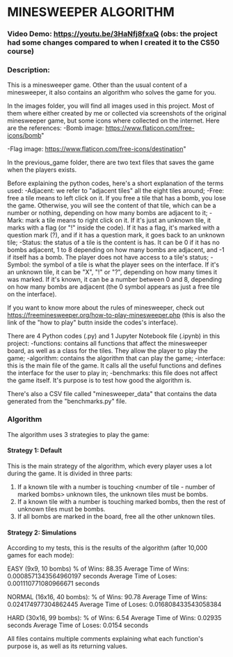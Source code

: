 # MINESWEEPER ALGORITHM
### Video Demo:  https://youtu.be/3HaNfj8fxaQ (obs: the project had some changes compared to when I created it to the CS50 course)
### Description:
This is a minesweeper game. Other than the usual content of a minesweeper, it also contains an algorithm who solves the game for you.

In the images folder, you will find all images used in this project. Most of them where either created by me or collected via screenshots of the original minesweeper game, but some icons where collected on the internet. Here are the references:
-Bomb image: https://www.flaticon.com/free-icons/bomb"

-Flag image: https://www.flaticon.com/free-icons/destination"

In the previous_game folder, there are two text files that saves the game when the players exists.

Before explaining the python codes, here's a short explanation of the terms used:
-Adjacent: we refer to "adjacent tiles" all the eight tiles around;
-Free: free a tile means to left click on it. If you free a tile that has a bomb, you lose the game. Otherwise, you will see the content of that tile, which can be a number or nothing, depending on how many bombs are adjacent to it;
-Mark: mark a tile means to right click on it. If it's just an unknown tile, it marks with a flag (or "!" inside the code). If it has a flag, it's marked with a question mark (?), and if it has a question mark, it goes back to an unknown tile;
-Status: the status of a tile is the content is has. It can be 0 if it has no bombs adjacent, 1 to 8 depending on how many bombs are adjacent, and -1 if itself has a bomb. The player does not have access to a tile's status;
-Symbol: the symbol of a tile is what the player sees on the interface. If it's an unknown tile, it can be "X", "!" or "?", depending on how many times it was marked. If it's known, it can be a number between 0 and 8, depending on how many bombs are adjacent (the 0 symbol appears as just a free tile on the interface).

If you want to know more about the rules of minesweeper, check out https://freeminesweeper.org/how-to-play-minesweeper.php (this is also the link of the "how to play" buttn inside the codes's interface).

There are 4 Python codes (.py) and 1 Jupyter Notebook file (.ipynb) in this project:
-functions: contains all functions that affect the minesweeper board, as well as a class for the tiles. They allow the player to play the game;
-algorithm: contains the algorithm that can play the game;
-interface: this is the main file of the game. It calls all the useful functions and defines the interface for the user to play in;
-benchmarks: this file does not affect the game itself. It's purpose is to test how good the algorithm is.

There's also a CSV file called "minesweeper_data" that contains the data generated from the "benchmarks.py" file.

### Algorithm

The algorithm uses 3 strategies to play the game:

#### Strategy 1: Default
This is the main strategy of the algorithm, which every player uses a lot during the game. It is divided in three parts:
1. If a known tile with a number is touching <number of tile - number of marked bombs> unknown tiles, the unknown tiles must be bombs.
2. If a known tile with a number is touching <number of tile> marked bombs, then the rest of unknown tiles must be bombs.
3. If all bombs are marked in the board, free all the other unknown tiles.

#### Strategy 2: Simulations

According to my tests, this is the results of the algorithm (after 10,000 games for each mode):

EASY (9x9, 10 bombs)
% of Wins: 88.35
Average Time of Wins: 0.0008571343564960197 seconds
Average Time of Loses: 0.001110771080966671 seconds

NORMAL (16x16, 40 bombs):
% of Wins: 90.78
Average Time of Wins: 0.024174977304862445
Average Time of Loses: 0.016808433543058384

HARD (30x16, 99 bombs):
% of Wins: 6.54
Average Time of Wins: 0.02935 seconds
Average Time of Loses: 0.0154 seconds


All files contains multiple comments explaining what each function's purpose is, as well as its returning values.
